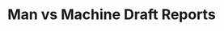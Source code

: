 ---
title: "Man vs Machine Draft Reports"
description: "Draft reports for all members of the Man vs Machine league"
weight: 10
---